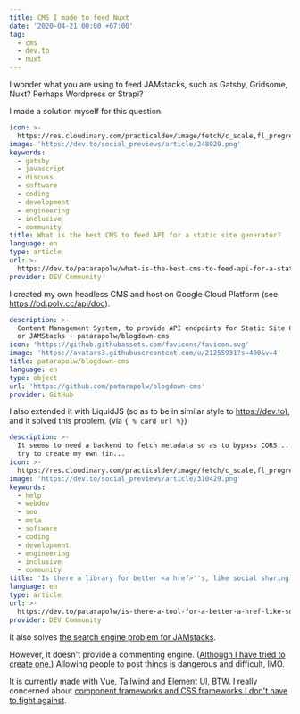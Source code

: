 ```yaml
---
title: CMS I made to feed Nuxt
date: '2020-04-21 00:00 +07:00'
tag:
  - cms
  - dev.to
  - nuxt
---
```


I wonder what you are using to feed JAMstacks, such as Gatsby, Gridsome, Nuxt? Perhaps Wordpress or Strapi?

I made a solution myself for this question.

```yaml link
icon: >-
  https://res.cloudinary.com/practicaldev/image/fetch/c_scale,fl_progressive,q_auto,w_192/f_auto/https://practicaldev-herokuapp-com.freetls.fastly.net/assets/devlogo-pwa-512.png
image: 'https://dev.to/social_previews/article/248929.png'
keywords:
  - gatsby
  - javascript
  - discuss
  - software
  - coding
  - development
  - engineering
  - inclusive
  - community
title: What is the best CMS to feed API for a static site generator?
language: en
type: article
url: >-
  https://dev.to/patarapolw/what-is-the-best-cms-to-feed-api-for-a-static-site-generator-ah0
provider: DEV Community
```

I created my own headless CMS and host on Google Cloud Platform (see <https://bd.polv.cc/api/doc>).

<!-- excerpt_separator -->

```yaml link
description: >-
  Content Management System, to provide API endpoints for Static Site Generators
  or JAMStacks - patarapolw/blogdown-cms
icon: 'https://github.githubassets.com/favicons/favicon.svg'
image: 'https://avatars3.githubusercontent.com/u/21255931?s=400&v=4'
title: patarapolw/blogdown-cms
language: en
type: object
url: 'https://github.com/patarapolw/blogdown-cms'
provider: GitHub
```

I also extended it with LiquidJS (so as to be in similar style to <https://dev.to),> and it solved this problem. (via `{ % card url %}`)

```yaml link
description: >-
  It seems to need a backend to fetch metadata so as to bypass CORS...  I can
  try to create my own (in...
icon: >-
  https://res.cloudinary.com/practicaldev/image/fetch/c_scale,fl_progressive,q_auto,w_192/f_auto/https://practicaldev-herokuapp-com.freetls.fastly.net/assets/devlogo-pwa-512.png
image: 'https://dev.to/social_previews/article/310429.png'
keywords:
  - help
  - webdev
  - seo
  - meta
  - software
  - coding
  - development
  - engineering
  - inclusive
  - community
title: 'Is there a library for better <a href>''s, like social sharing cards?'
language: en
type: article
url: >-
  https://dev.to/patarapolw/is-there-a-tool-for-a-better-a-href-like-social-sharing-cards-h7d
provider: DEV Community
```

It also solves [the search engine problem for JAMstacks](https://www.gatsbyjs.org/docs/adding-search/).

However, it doesn't provide a commenting engine. ([Although I have tried to create one.](https://dev.to/patarapolw/a-commenting-system-that-is-easy-to-self-host-and-completely-free-4od9)) Allowing people to post things is dangerous and difficult, IMO.

It is currently made with Vue, Tailwind and Element UI, BTW. I really concerned about [component frameworks and CSS frameworks I don't have to fight against](https://dev.to/patarapolw/looking-for-a-css-framework-that-i-don-t-have-to-fight-against-it-also-vue-framework-j3f).
